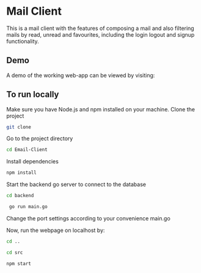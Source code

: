 
# Mail Client

This is a mail client with the features of composing a mail and also filtering mails by read, unread and favourites, including the login logout and signup functionality.
## Demo
A demo of the working web-app can be viewed by visiting:
## To run locally
Make sure you have Node.js and npm installed on your machine.
Clone the project
```bash
git clone 
```

Go to the project directory
```bash
cd Email-Client
```

Install dependencies
```bash
npm install
```
Start the backend go server to connect to the database
```bash
cd backend
```
```bash
 go run main.go
```
Change the port settings according to your convenience main.go

Now, run the webpage on localhost by:
```bash
cd ..
```
```bash
cd src
```
```bash
npm start
```
